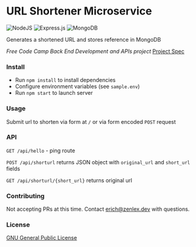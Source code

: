 # URL Shortener Microservice

![NodeJS](https://img.shields.io/badge/node.js-6DA55F?style=for-the-badge&logo=node.js&logoColor=white)
![Express.js](https://img.shields.io/badge/express.js-%23404d59.svg?style=for-the-badge&logo=express&logoColor=%2361DAFB)
![MongoDB](https://img.shields.io/badge/MongoDB-%234ea94b.svg?style=for-the-badge&logo=mongodb&logoColor=white)

Generates a shortened URL and stores reference in MongoDB

*Free Code Camp Back End Development and APIs project*
[Project Spec](https://www.freecodecamp.org/learn/back-end-development-and-apis/back-end-development-and-apis-projects/url-shortener-microservice)

### Install
- Run `npm install` to install dependencies
- Configure environment variables (see `sample.env`)
- Run `npm start` to launch server

### Usage
Submit url to shorten via form at `/` or via form encoded `POST` request

### API
`GET /api/hello` - ping route

`POST /api/shorturl` returns JSON object with `original_url` and `short_url` fields

`GET /api/shorturl/{short_url}` returns original url
### Contributing
Not accepting PRs at this time. Contact erich@zenlex.dev with questions.

### License
[GNU General Public License](https://opensource.org/licenses/GPL-3.0)
